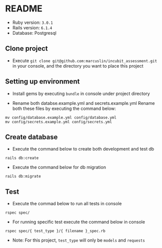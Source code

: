 # README

* Ruby version: `3.0.1`
* Rails version: `6.1.4`
* Database: Postgresql

## Clone project
* Execute `git clone git@github.com:marcuslin/incubit_assessment.git` in your console,
and the directory you want to place this project

## Setting up environment
* Install gems by executing `bundle` in console under project directory

* Rename both databse.example.yml and secrets.example.yml
Rename both these files by executing the command below:
```
mv config/database.example.yml config/database.yml
mv config/secrets.example.yml config/secrets.yml
```

## Create database
* Execute the command below to create both development and test db
```
rails db:create
```

* Execute the command below for db migration
```
rails db:migrate
```

## Test
* Execute the commad below to run all tests in console
```
rspec spec/
```

* For running specific test execute the command below in console
```
rspec spec/{ test_type }/{ filename }_spec.rb
```

* Note: For this project, `test_type` will only be `models` and `requests`

